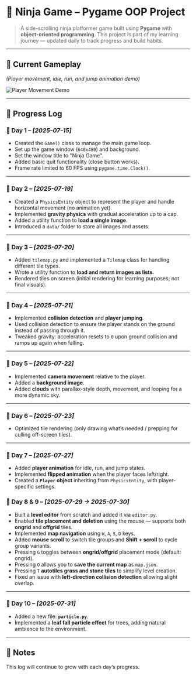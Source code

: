 # 🥷 Ninja Game – Pygame OOP Project

> A side-scrolling ninja platformer game built using **Pygame** with **object-oriented programming**. This project is part of my learning journey — updated daily to track progress and build habits.

---

## 🎥 Current Gameplay

*(Player movement, idle, run, and jump animation demo)*

![Player Movement Demo](demo.gif)

---

## 🚧 Progress Log

### 📅 Day 1 – *\[2025-07-15]*

* Created the `Game()` class to manage the main game loop.
* Set up the game window (`640x480`) and background.
* Set the window title to "Ninja Game".
* Added basic quit functionality (close button works).
* Frame rate limited to 60 FPS using `pygame.time.Clock()`.

---

### 📅 Day 2 – *\[2025-07-19]*

* Created a `PhysicsEntity` object to represent the player and handle horizontal movement (no animation yet).
* Implemented **gravity physics** with gradual acceleration up to a cap.
* Added a utility function to **load a single image**.
* Introduced a `data/` folder to store all images and assets.

---

### 📅 Day 3 – *\[2025-07-20]*

* Added `tilemap.py` and implemented a `Tilemap` class for handling different tile types.
* Wrote a utility function to **load and return images as lists**.
* Rendered tiles on screen (initial rendering for learning purposes; not final visuals).

---

### 📅 Day 4 – *\[2025-07-21]*

* Implemented **collision detection** and **player jumping**.
* Used collision detection to ensure the player stands on the ground instead of passing through it.
* Tweaked gravity: acceleration resets to `0` upon ground collision and ramps up again when falling.

---

### 📅 Day 5 – *\[2025-07-22]*

* Implemented **camera movement** relative to the player.
* Added a **background image**.
* Added **clouds** with parallax-style depth, movement, and looping for a more dynamic sky.

---

### 📅 Day 6 – *\[2025-07-23]*

* Optimized tile rendering (only drawing what’s needed / prepping for culling off-screen tiles).

---

### 📅 Day 7 – *\[2025-07-27]*

* Added **player animation** for idle, run, and jump states.
* Implemented **flipped animation** when the player faces left/right.
* Created a **`Player` object** inheriting from `PhysicsEntity`, with player-specific settings.

### 📅 Day 8 & 9 – *\[2025-07-29 → 2025-07-30]*

* Built a **level editor** from scratch and added it via `editor.py`.
* Enabled **tile placement and deletion** using the mouse — supports both **ongrid** and **offgrid** tiles.
* Implemented **map navigation** using `W`, `A`, `S`, `D` keys.
* Added **mouse scroll** to switch tile groups and **Shift + scroll** to cycle group variants.
* Pressing `G` toggles between **ongrid/offgrid** placement mode (default: ongrid).
* Pressing `O` allows you to **save the current map** as `map.json`.
* Pressing `T` **autotiles grass and stone tiles** to simplify level creation.
* Fixed an issue with **left-direction collision detection** allowing slight overlap.

---

### 📅 Day 10 – *\[2025-07-31]*

* Added a new file: **`particle.py`**.
* Implemented a **leaf fall particle effect** for trees, adding natural ambience to the environment.

---

## 📌 Notes

This log will continue to grow with each day’s progress.

